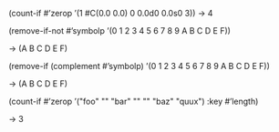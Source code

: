  



(count-if #’zerop ’(1 #C(0.0 0.0) 0 0.0d0 0.0s0 3)) → 4 



(remove-if-not #’symbolp ’(0 1 2 3 4 5 6 7 8 9 A B C D E F)) 



→ (A B C D E F) 



(remove-if (complement #’symbolp) ’(0 1 2 3 4 5 6 7 8 9 A B C D E F)) 



→ (A B C D E F) 



(count-if #’zerop ’("foo" "" "bar" "" "" "baz" "quux") :key #’length) 



→ 3 







 



 



